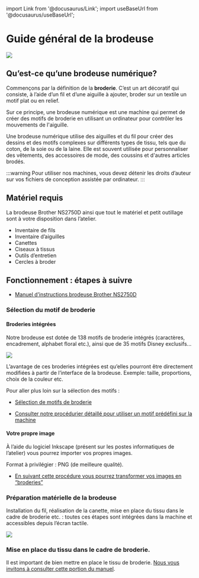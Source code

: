 import Link from '@docusaurus/Link';
import useBaseUrl from '@docusaurus/useBaseUrl';

# Guide général de la brodeuse

![](/img/docs/brod1.webp)

## Qu’est-ce qu’une brodeuse numérique?

Commençons par la définition de la **broderie**. C’est un art décoratif qui consiste, à l’aide d’un fil et d’une aiguille à ajouter, broder sur un textile un motif plat ou en relief.

Sur ce principe, une brodeuse numérique est une machine qui permet de créer des motifs de broderie en utilisant un ordinateur pour contrôler les mouvements de l'aiguille. 

Une brodeuse numérique utilise des aiguilles et du fil pour créer des dessins et des motifs complexes sur différents types de tissu, tels que du coton, de la soie ou de la laine. Elle est souvent utilisée pour personnaliser des vêtements, des accessoires de mode, des coussins et d'autres articles brodés.

:::warning
    Pour utiliser nos machines, vous devez détenir les droits d’auteur sur vos fichiers de conception assistée par ordinateur.
:::

## Matériel requis

La brodeuse Brother NS2750D ainsi que tout le matériel et petit outillage sont à votre disposition dans l’atelier.

- Inventaire de fils
- Inventaire d’aiguilles
- Canettes
- Ciseaux à tissus
- Outils d’entretien
- Cercles à broder

## Fonctionnement : étapes à suivre 

- [Manuel d’instructions brodeuse Brother NS2750D](https://download.brother.com/welcome/doch100732/888l01_l03_k02_om01fr.pdf)

### Sélection du motif de broderie

#### Broderies intégrées

Notre brodeuse est dotée de 138 motifs de broderie intégrés (caractères, encadrement, alphabet floral etc.), ainsi que de 35 motifs Disney exclusifs...

![](/img/docs/brod2.webp)

L’avantage de ces broderies intégrées est qu’elles pourront être directement modifiées à partir de l’interface de la brodeuse. Exemple: taille, proportions, choix de la couleur etc. 

Pour aller plus loin sur la sélection des motifs : 

- [Sélection de motifs de broderie](/pdf/broderie-selectionmotif.pdf)

- [Consulter notre procédurier détaillé pour utiliser un motif prédéfini sur la machine](#)

#### Votre propre image

À l’aide du logiciel Inkscape (présent sur les postes informatiques de l’atelier) vous pourrez importer vos propres images.

Format à privilégier : PNG (de meilleure qualité).

- [En suivant cette procédure vous pourrez transformer vos images en “broderies”](#)

### Préparation matérielle de la brodeuse

Installation du fil, réalisation de la canette, mise en place du tissu dans le cadre de broderie etc. : toutes ces étapes sont intégrées dans la machine et accessibles depuis l’écran tactile.

![](/img/docs/brod3.webp)

### Mise en place du tissu dans le cadre de broderie.

Il est important de bien mettre en place le tissu de broderie. [Nous vous invitons à consulter cette portion du manuel](/pdf/broderie-miseneplacetissu.pdf).